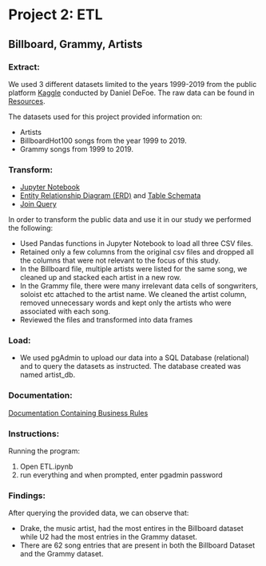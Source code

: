 # Project 2: ETL

## Billboard, Grammy, Artists
### Extract: 

We used 3 different datasets limited to the years 1999-2019 from the public platform [Kaggle](https://www.kaggle.com/danield2255/data-on-songs-from-billboard-19992019/version/1) conducted by Daniel DeFoe. The raw data can be found in [Resources](https://github.com/FrankJiang1208/project_2/tree/main/Resources).

The datasets used for this project provided information on:
* Artists
* BillboardHot100 songs from the year 1999 to 2019.
* Grammy songs from 1999 to 2019.

### Transform:

* [Jupyter Notebook](https://github.com/FrankJiang1208/project_2/blob/main/ETL.ipynb)
* [Entity Relationship Diagram (ERD)](https://github.com/FrankJiang1208/project_2/blob/main/ERDiagram.PNG) and [Table Schemata](https://github.com/FrankJiang1208/project_2/blob/main/artists_db_table_schemata.sql)
* [Join Query](https://github.com/FrankJiang1208/project_2/blob/main/joinqueries.sql)

In order to transform the public data and use it in our study we performed the following:
* Used Pandas functions in Jupyter Notebook to load all three CSV files.
* Retained only a few columns from the original csv files and dropped all the columns that were not relevant to the focus of this study.
* In the Billboard file, multiple artists were listed for the same song, we cleaned up and stacked each artist in a new row. 
* In the Grammy file, there were many irrelevant data cells of songwriters, soloist etc attached to the artist name. We cleaned the artist column, removed unnecessary words and kept only the artists who were associated with each song. 
* Reviewed the files and transformed into data frames

### Load:

* We used pgAdmin to upload our data into a SQL Database (relational) and to query the datasets as instructed. The database created was named artist_db.

### Documentation:

[Documentation Containing Business Rules](https://github.com/FrankJiang1208/project_2/blob/main/Documentation.xlsx)

### Instructions:
Running the program:

1. Open ETL.ipynb
2. run everything and when prompted, enter pgadmin password

### Findings: 

After querying the provided data, we can observe that:
* Drake, the music artist, had the most entires in the Billboard dataset while U2 had the most entries in the Grammy dataset.
* There are 62 song entries that are present in both the Billboard Dataset and the Grammy dataset.



    
    




